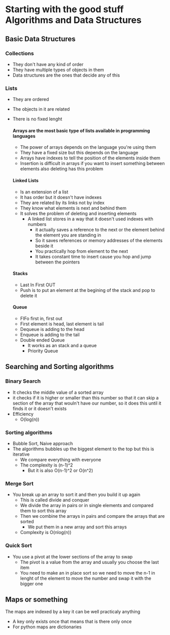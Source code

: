 # Starting with the good stuff Algorithms and Data Structures

## Basic Data Structures

### Collections
+ They don't have any kind of order
+ They have multiple types of objects in them
+ Data structures are the ones that decide any of this
	
### Lists
+ They are ordered
+ The objects in it are related
+ There is no fixed lenght
    #### Arrays are the most basic type of lists available in programming languages
    + The power of arrays depends on the language you're using them
    + They have a fixed size but this depends on the language
    + Arrays  have indexes to tell the position of the elements inside them
    + Insertion is difficult in arrays if you want to insert something between elements also deleting has this problem

    #### Linked Lists
    + Is an extension of a list
    + It has order but it doesn't have indexes
    + They are related by its links not by index
    + They know what elements is next and behind them
    + It solves the problem of deleting and inserting elements
      + A linked list stores in a way that it doesn't used indexes with numbers
        + it actually saves a reference to the next or the element behind the element you are standing in
        + So it saves references or memory addresses of the elements beside it
        + You practically hop from element to the next
        + It takes constant time to insert cause you hop and jump between the pointers

    #### Stacks
    + Last In First OUT
    + Push is to put an element at the begining of the stack and pop to delete it

    #### Queue
    + FIFo first in, first out
    + First element is head, last element is tail
    + Dequeue is adding to the head
    + Enqueue is adding to the tail
    + Double ended Queue
      + It works as an stack and a queue
      + Priority Queue

## Searching and Sorting algorithms

### Binary Search
  + It checks the middle value of a sorted array
  + it checks if it is higher or smaller than this number so that it can skip a section of the array that wouln't have our number, so it does this until it finds it or it doesn't exists
  + Efficiency
    + O(log(n))
      
### Sorting algorithms
  + Bubble Sort, Naive approach 
  + The algorithms bubbles up the biggest element to the top but this is iterative
    + We compare everything with everyone
    + The complexity is (n-1)^2
      + But it is also O(n-1)^2 or O(n^2)
    
    
### Merge Sort
  + You break up an array to sort it and then you build it up again
    + This is called divide and conquer
    + We divide the array in pairs or in single elements and compared them to sort this array
    + Then we combine the arrays in pairs and compare the arrays that are sorted
      + We put them in a new array and sort this arrays
    + Complexity is O(nlog(n))

### Quick Sort
  + You use a pivot at the lower sections of the array to swap 
    + The pivot is a value from the array and usually you choose the last item
    + You need to make an in place sort so we need to move the n-1 in lenght of the element to move the number and swap it with the bigger one

## Maps or something
The maps are indexed by a key it can be well practicaly anything
+ A key only exists once that means that is there only once	
+ For python maps are dictionaries